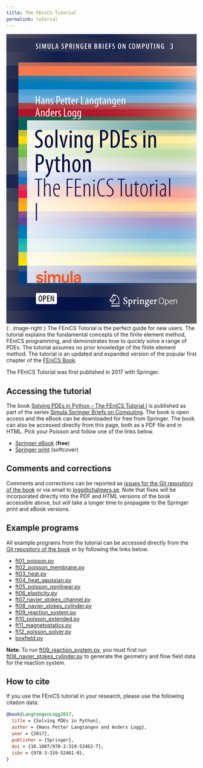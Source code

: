 ```yaml
---
title: The FEniCS Tutorial
permalink: tutorial
---
```


![The FEniCS tutorial](/assets/img/docs/tutorial.png){: .image-right }
The FEniCS Tutorial is the perfect guide for new users. The tutorial explains the fundamental 
concepts of the finite element method, FEniCS programming, and demonstrates how to quickly 
solve a range of PDEs. The tutorial assumes no prior knowledge of the finite element method. 
The tutorial is an updated and expanded version of the popular first chapter of the
[FEniCS Book](/documentation/book.md).

The FEniCS Tutorial was first published in 2017 with Springer.

## Accessing the tutorial
The book [Solving PDEs in Python – The FEniCS Tutorial I](http://www.springer.com/gp/book/9783319524610)
is published as part of the series [Simula Springer Briefs on Computing](http://www.springer.com/series/13548).
The book is open access and the eBook can be downloaded for free from Springer. The book can also
be accessed directly from this page, both as a PDF file and in HTML. Pick your Poisson and follow
one of the links below.

- [Springer eBook](http://www.springer.com/gp/book/9783319524610) (**free**)
- [Springer print](http://www.springer.com/gp/book/9783319524610) (softcover)

## Comments and corrections
Comments and corrections can be reported as [issues for the Git repository of the book](https://github.com/hplgit/fenics-tutorial/issues)
or via email to [logg@chalmers.se](mailto:logg@chalmers.se). Note that fixes will be incorporated
directly into the PDF and HTML versions of the book accessible above, but will take a longer time
to propagate to the Springer print and eBook versions.

## Example programs
All example programs from the tutorial can be accessed directly from the
[Git repository of the book](https://github.com/hplgit/fenics-tutorial)
or by following the links below.

- [ft01_poisson.py](https://github.com/hplgit/fenics-tutorial/blob/master/pub/python/vol1/ft01_poisson.py)
- [ft02_poisson_membrane.py](https://github.com/hplgit/fenics-tutorial/blob/master/pub/python/vol1/ft02_poisson_membrane.py)
- [ft03_heat.py](https://github.com/hplgit/fenics-tutorial/blob/master/pub/python/vol1/ft03_heat.py)
- [ft04_heat_gaussian.py](https://github.com/hplgit/fenics-tutorial/blob/master/pub/python/vol1/ft04_heat_gaussian.py)
- [ft05_poisson_nonlinear.py](https://github.com/hplgit/fenics-tutorial/blob/master/pub/python/vol1/ft04_heat_gaussian.py)
- [ft06_elasticity.py](https://github.com/hplgit/fenics-tutorial/blob/master/pub/python/vol1/ft06_elasticity.py)
- [ft07_navier_stokes_channel.py](https://github.com/hplgit/fenics-tutorial/blob/master/pub/python/vol1/ft07_navier_stokes_channel.py)
- [ft08_navier_stokes_cylinder.py](https://github.com/hplgit/fenics-tutorial/blob/master/pub/python/vol1/ft08_navier_stokes_cylinder.py)
- [ft09_reaction_system.py](https://github.com/hplgit/fenics-tutorial/blob/master/pub/python/vol1/ft09_reaction_system.py)
- [ft10_poisson_extended.py](https://github.com/hplgit/fenics-tutorial/blob/master/pub/python/vol1/ft10_poisson_extended.py)
- [ft11_magnetostatics.py](https://github.com/hplgit/fenics-tutorial/blob/master/pub/python/vol1/ft11_magnetostatics.py)
- [ft12_poisson_solver.py](https://github.com/hplgit/fenics-tutorial/blob/master/pub/python/vol1/ft12_poisson_solver.py)
- [boxfield.py](https://github.com/hplgit/fenics-tutorial/blob/master/src/vol1/python/boxfield.py)

**Note**: To run [ft09_reaction_system.py](https://github.com/hplgit/fenics-tutorial/blob/master/pub/python/vol1/ft09_reaction_system.py),
you must first run [ft08_navier_stokes_cylinder.py](https://github.com/hplgit/fenics-tutorial/blob/master/pub/python/vol1/ft08_navier_stokes_cylinder.py)
to generate the geometry and flow field data for the reaction system.

## How to cite
If you use the FEniCS tutorial in your research, please use the following citation data:

```bibtex
@book{LangtangenLogg2017,
  title = {Solving PDEs in Python},
  author = {Hans Petter Langtangen and Anders Logg},
  year = {2017},
  publisher = {Springer},
  doi = {10.1007/978-3-319-52462-7},
  isbn = {978-3-319-52461-0},
}
```
